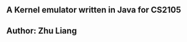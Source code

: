 A Kernel emulator written in Java for CS2105
--------------------------------------------

Author: Zhu Liang
----------------